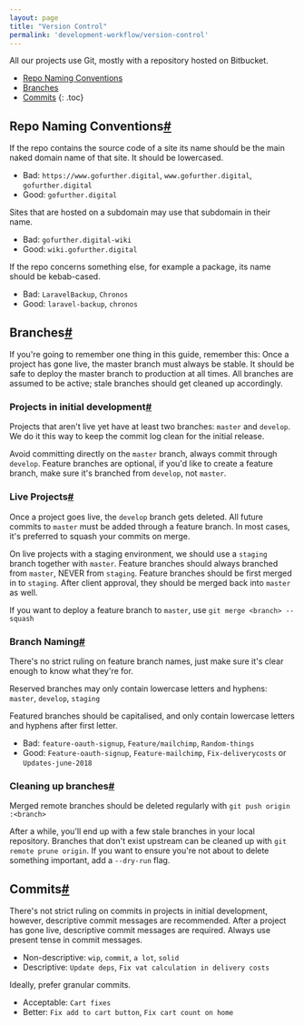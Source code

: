 ```yaml
---
layout: page
title: "Version Control"
permalink: 'development-workflow/version-control'
---
```

All our projects use Git, mostly with a repository hosted on Bitbucket.

- [Repo Naming Conventions](#repo-naming-conventions)
- [Branches](#branches)
- [Commits](#commits)
{: .toc}

## Repo Naming Conventions[#](#repo-naming-conventions)

If the repo contains the source code of a site its name should be the main naked domain name of that site. It should be lowercased.

- Bad: `https://www.gofurther.digital`, `www.gofurther.digital`, `gofurther.digital`
- Good: `gofurther.digital`

Sites that are hosted on a subdomain may use that subdomain in their name.

- Bad: `gofurther.digital-wiki`
- Good: `wiki.gofurther.digital`

If the repo concerns something else, for example a package, its name should be kebab-cased.

- Bad: `LaravelBackup`, `Chronos`
- Good: `laravel-backup`, `chronos`

## Branches[#](#branches)

If you're going to remember one thing in this guide, remember this: Once a project has gone live, the master branch must always be stable. It should be safe to deploy the master branch to production at all times. All branches are assumed to be active; stale branches should get cleaned up accordingly.

### Projects in initial development[#](#projects-in-initial-development)

Projects that aren't live yet have at least two branches: `master` and `develop`. We do it this way to keep the commit log clean for the initial release.

Avoid committing directly on the `master` branch, always commit through `develop`. Feature branches are optional, if you'd like to create a feature branch, make sure it's branched from `develop`, not `master`.


### Live Projects[#](#live-projects)
Once a project goes live, the `develop` branch gets deleted. All future commits to `master` must be added through a feature branch. In most cases, it's preferred to squash your commits on merge.

On live projects with a staging environment, we should use a `staging` branch together with `master`. Feature branches should always branched from `master`, NEVER from `staging`. Feature branches should be first merged in to `staging`. After client approval, they should be merged back into `master` as well.

If you want to deploy a feature branch to `master`, use `git merge <branch> --squash`


### Branch Naming[#](#branch-naming)
There's no strict ruling on feature branch names, just make sure it's clear enough to know what they're for. 

Reserved branches may only contain lowercase letters and hyphens: `master`, `develop`, `staging`

Featured branches should be capitalised, and only contain lowercase letters and hyphens after first letter.

- Bad: `feature-oauth-signup`, `Feature/mailchimp`, `Random-things`
- Good: `Feature-oauth-signup`, `Feature-mailchimp`, `Fix-deliverycosts` or `Updates-june-2018`


### Cleaning up branches[#](#cleaning-up-branches)
Merged remote branches should be deleted regularly with `git push origin :<branch>`

After a while, you'll end up with a few stale branches in your local repository. Branches that don't exist upstream can be cleaned up with `git remote prune origin`. If you want to ensure you're not about to delete something important, add a `--dry-run` flag.


## Commits[#](#commits)
There's not strict ruling on commits in projects in initial development, however, descriptive commit messages are recommended. After a project has gone live, descriptive commit messages are required. Always use present tense in commit messages.

- Non-descriptive: `wip`, `commit`, `a lot`, `solid`
- Descriptive: `Update deps`, `Fix vat calculation in delivery costs`

Ideally, prefer granular commits.

- Acceptable: `Cart fixes`
- Better: `Fix add to cart button`, `Fix cart count on home`
